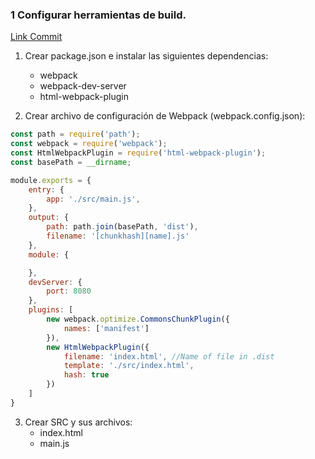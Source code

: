 ### 1 Configurar herramientas de build.
[Link Commit](https://github.com/alejandrofdiaz/sass_playground/commit/663b0253fd2555d87e070b11a3be475b3f669e11)

1. Crear package.json e instalar las siguientes dependencias:
	* webpack
	* webpack-dev-server
	* html-webpack-plugin

2. Crear archivo de configuración de Webpack (webpack.config.json):

```javascript
const path = require('path');
const webpack = require('webpack');
const HtmlWebpackPlugin = require('html-webpack-plugin');
const basePath = __dirname;

module.exports = {
	entry: {
		app: './src/main.js',
	},
	output: {
		path: path.join(basePath, 'dist'),
		filename: '[chunkhash][name].js'
	},
	module: {

	},
	devServer: {
		port: 8080
	},
	plugins: [
		new webpack.optimize.CommonsChunkPlugin({
			names: ['manifest']
		}),
		new HtmlWebpackPlugin({
			filename: 'index.html', //Name of file in .dist
			template: './src/index.html',
			hash: true
		})
	]
}
```

3. Crear SRC y sus archivos:
	* index.html
	* main.js